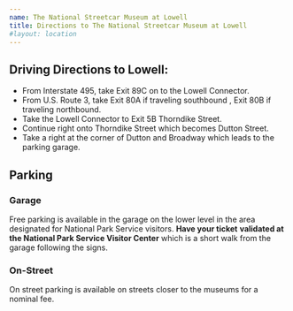 ```yaml
---
name: The National Streetcar Museum at Lowell
title: Directions to The National Streetcar Museum at Lowell
#layout: location
---
```


## Driving Directions to Lowell:

* From Interstate 495, take Exit 89C on to the Lowell Connector.
* From U.S. Route 3, take Exit 80A if traveling southbound , Exit 80B if traveling northbound.
* Take the Lowell Connector to Exit 5B Thorndike Street.
* Continue right onto Thorndike Street which becomes Dutton Street.
* Take a right at the corner of Dutton and Broadway which leads to the parking garage.



## Parking

### Garage

Free parking is available in the garage on the lower level in the area designated for National Park Service visitors. **Have your ticket** **validated at the National Park Service Visitor Center** which is a short walk from the garage following the signs.

### On-Street

On street parking is available on streets closer to the museums for a nominal fee.

